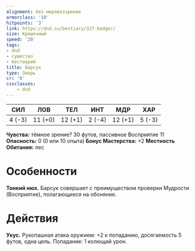 ```yaml
---
alignment: без мировоззрения
armorclass: '10'
hitpoints: '3'
link: https://dnd.su/bestiary/327-badger/
size: Крошечный
speed: '20'
tags:
- dnd
- существо
- бестиарий
title: Барсук
type: Зверь
cr: '0'
cssclasses:
    - dnd
---
```



| СИЛ | ЛОВ | ТЕЛ | ИНТ | МДР | ХАР |
|---|---|---|---|---|---|
| 4 (-3) | 11 (+0) | 12 (+1) | 2 (-4) | 12 (+1) | 5 (-3) |
**Чувства:** тёмное зрение? 30 футов, пассивное Восприятие 11
**Опасность:** 0 (0 или 10 опыта)
**Бонус Мастерства:** +2
**Местность Обитания:** лес


# Особенности
**Тонкий нюх.** Барсук совершает с преимуществом проверки Мудрости (Восприятие), полагающиеся на обоняние.


# Действия
**Укус.** Рукопашная атака оружием: +2 к попаданию, досягаемость 5 футов, одна цель. Попадание: 1 колющий урон.
